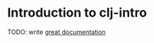# Introduction to clj-intro

TODO: write [great documentation](http://jacobian.org/writing/what-to-write/)
